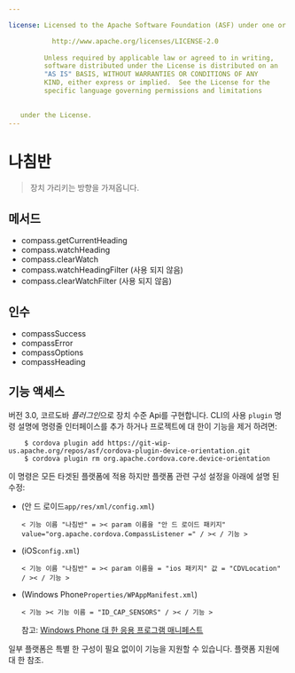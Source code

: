 ```yaml
---

license: Licensed to the Apache Software Foundation (ASF) under one or more contributor license agreements. See the NOTICE file distributed with this work for additional information regarding copyright ownership. The ASF licenses this file to you under the Apache License, Version 2.0 (the "License"); you may not use this file except in compliance with the License. You may obtain a copy of the License at

           http://www.apache.org/licenses/LICENSE-2.0
    
         Unless required by applicable law or agreed to in writing,
         software distributed under the License is distributed on an
         "AS IS" BASIS, WITHOUT WARRANTIES OR CONDITIONS OF ANY
         KIND, either express or implied.  See the License for the
         specific language governing permissions and limitations
    

   under the License.
---
```


# 나침반

> 장치 가리키는 방향을 가져옵니다.

## 메서드

*   compass.getCurrentHeading
*   compass.watchHeading
*   compass.clearWatch
*   compass.watchHeadingFilter (사용 되지 않음)
*   compass.clearWatchFilter (사용 되지 않음)

## 인수

*   compassSuccess
*   compassError
*   compassOptions
*   compassHeading

## 기능 액세스

버전 3.0, 코르도바 *플러그인*으로 장치 수준 Api를 구현합니다. CLI의 사용 `plugin` 명령 설명에 명령줄 인터페이스를 추가 하거나 프로젝트에 대 한이 기능을 제거 하려면:

        $ cordova plugin add https://git-wip-us.apache.org/repos/asf/cordova-plugin-device-orientation.git
        $ cordova plugin rm org.apache.cordova.core.device-orientation
    

이 명령은 모든 타겟된 플랫폼에 적용 하지만 플랫폼 관련 구성 설정을 아래에 설명 된 수정:

*   (안 드 로이드`app/res/xml/config.xml`)
    
        < 기능 이름 "나침반" = >< param 이름을 "안 드 로이드 패키지" value="org.apache.cordova.CompassListener =" / >< / 기능 >
        

*   (iOS`config.xml`)
    
        < 기능 이름 "나침반" = >< param 이름을 = "ios 패키지" 값 = "CDVLocation" / >< / 기능 >
        

*   (Windows Phone`Properties/WPAppManifest.xml`)
    
        < 기능 >< 기능 이름 = "ID_CAP_SENSORS" / >< / 기능 >
        
    
    참고: [Windows Phone 대 한 응용 프로그램 매니페스트][1]

 [1]: http://msdn.microsoft.com/en-us/library/ff769509%28v=vs.92%29.aspx

일부 플랫폼은 특별 한 구성이 필요 없이이 기능을 지원할 수 있습니다. 플랫폼 지원에 대 한 참조.